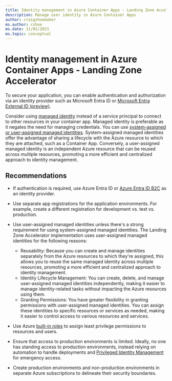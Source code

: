 ```yaml
---
title: Identity management in Azure Container Apps - Landing Zone Accelerator
description: Manage user identity in Azure Container Apps
author: craigshoemaker
ms.author: cshoe
ms.date: 11/01/2023
ms.topic: conceptual
---
```


# Identity management in Azure Container Apps - Landing Zone Accelerator

To secure your application, you can enable authentication and authorization via an identity provider such as Microsoft Entra ID or [Microsoft Entra External ID (preview)](/entra/external-id/external-identities-overview).

Consider using [managed identity](/azure/container-apps/managed-identity) instead of a service principal to connect to other resources in your container app. Managed identity is preferable as it negates the need for managing credentials. You can use [system-assigned or user-assigned managed identities](/entra/identity/managed-identities-azure-resources/overview). System-assigned managed identities offer the advantage of sharing a lifecycle with the Azure resource to which they are attached, such as a Container App. Conversely, a user-assigned managed identity is an independent Azure resource that can be reused across multiple resources, promoting a more efficient and centralized approach to identity management.

## Recommendations

- If authentication is required, use Azure Entra ID or [Azure Entra ID B2C](/entra/external-id/b2b-fundamentals) as an identity provider.

- Use separate app registrations for the application environments. For example, create a different registration for development vs. test vs. production.

- Use user-assigned managed identities unless there's a strong requirement for using system-assigned managed identities. The Landing Zone Accelerator implementation uses user-assigned managed identities for the following reasons:
    - Reusability: Because you can create and manage identities separately from the Azure resources to which they're assigned, this allows you to reuse the same managed identity across multiple resources, promoting a more efficient and centralized approach to identity management.
    - Identity Lifecycle Management: You can create, delete, and manage user-assigned managed identities independently, making it easier to manage identity-related tasks without impacting the Azure resources using them.
    - Granting Permissions: You have greater flexibility in granting permissions with user-assigned managed identities. You can assign these identities to specific resources or services as needed, making it easier to control access to various resources and services.

- Use Azure [built-in roles](/azure/role-based-access-control/built-in-roles) to assign least privilege permissions to resources and users.

- Ensure that access to production environments is limited. Ideally, no one has standing access to production environments, instead relying on automation to handle deployments and [Privileged Identity Management](/entra/id-governance/privileged-identity-management/pim-configure) for emergency access.

- Create production environments and non-production environments in separate Azure subscriptions to delineate their security boundaries.
